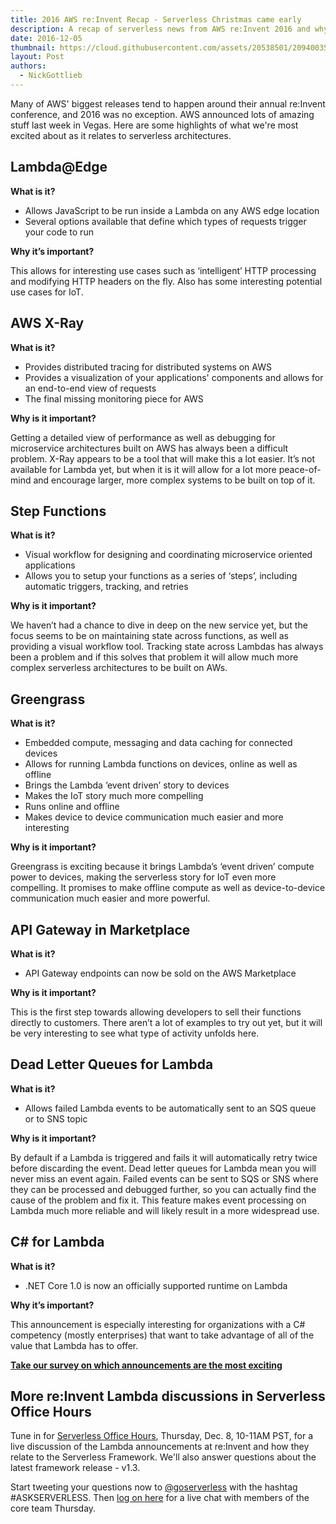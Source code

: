 ```yaml
---
title: 2016 AWS re:Invent Recap - Serverless Christmas came early
description: A recap of serverless news from AWS re:Invent 2016 and why it matters.
date: 2016-12-05
thumbnail: https://cloud.githubusercontent.com/assets/20538501/20940035/de826f34-bbb6-11e6-8f32-ac70c9ec3a66.png
layout: Post
authors:
  - NickGottlieb
---
```


Many of AWS' biggest releases tend to happen around their annual re:Invent conference, and 2016 was no exception. AWS announced lots of amazing stuff last week in Vegas. Here are some highlights of what we're most excited about as it relates to serverless architectures.

## Lambda@Edge
**What is it?**
- Allows JavaScript to be run inside a Lambda on any AWS edge location
- Several options available that define which types of requests trigger your code to run

**Why it’s important?**

This allows for interesting use cases such as ‘intelligent’ HTTP processing and modifying HTTP headers on the fly. Also has some interesting potential use cases for IoT. 

## AWS X-Ray
**What is it?**
- Provides distributed tracing for distributed systems on AWS
- Provides a visualization of your applications' components and allows for an end-to-end view of requests 
- The final missing monitoring piece for AWS

**Why is it important?**

Getting a detailed view of performance as well as debugging for microservice architectures built on AWS has always been a difficult problem. X-Ray appears to be a tool that will make this a lot easier. It’s not available for Lambda yet, but when it is it will allow for a lot more peace-of-mind and encourage larger, more complex systems to be built on top of it. 

## Step Functions
**What is it?**
- Visual workflow for designing and coordinating microservice oriented applications 
- Allows you to setup your functions as a series of ‘steps’, including automatic triggers, tracking, and retries

**Why is it important?**

We haven’t had a chance to dive in deep on the new service yet, but the focus seems to be on maintaining state across functions, as well as providing a visual workflow tool. Tracking state across Lambdas has always been a problem and if this solves that problem it will allow much more complex serverless architectures to be built on AWs. 

## Greengrass
**What is it?**
- Embedded compute, messaging and data caching for connected devices
- Allows for running Lambda functions on devices, online as well as offline 
- Brings the Lambda ‘event driven’ story to devices
- Makes the IoT story much more compelling 
- Runs online and offline
- Makes device to device communication much easier and more interesting

**Why is it important?**

Greengrass is exciting because it brings Lambda’s ‘event driven’ compute power to devices, making the serverless story for IoT even more compelling. It promises to make offline compute as well as device-to-device communication much easier and more powerful.

## API Gateway in Marketplace
**What is it?**
- API Gateway endpoints can now be sold on the AWS Marketplace

**Why is it important?**

This is the first step towards allowing developers to sell their functions directly to customers. There aren’t a lot of examples to try out yet, but it will be very interesting to see what type of activity unfolds here. 

## Dead Letter Queues for Lambda
**What is it?**
 - Allows failed Lambda events to be automatically sent to an SQS queue or to SNS topic

**Why is it important?**

By default if a Lambda is triggered and fails it will automatically retry twice before discarding the event. Dead letter queues for Lambda mean you will never miss an event again. Failed events can be sent to SQS or SNS where they can be processed and debugged further, so you can actually find the cause of the problem and fix it. This feature makes event processing on Lambda much more reliable and will likely result in a more widespread use. 

## C# for Lambda
**What is it?**
- .NET Core 1.0 is now an officially supported runtime on Lambda

**Why it’s important?**

This announcement is especially interesting for organizations with a C# competency (mostly enterprises) that want to take advantage of all of the value that Lambda has to offer.


<a href="https://docs.google.com/forms/d/e/1FAIpQLSc9-7zPxecAFMNLghatahtTPVpIH19Aypv6tPWxH9sxuyjcug/viewform" target="_new"><strong>Take our survey on which announcements are the most exciting</strong><a/>


## More re:Invent Lambda discussions in Serverless Office Hours  
Tune in for <a href="https://www.youtube.com/watch?v=IoW_IcvRTGM" target="_new">Serverless Office Hours</a>, Thursday, Dec. 8, 10-11AM PST, for a live discussion of the Lambda announcements at re:Invent and how they relate to the Serverless Framework. We'll also answer questions about the latest framework release - v1.3.

Start tweeting your questions now to <a href="https://twitter.com/goserverless" target="_new">@goserverless</a> with the hashtag #ASKSERVERLESS. Then <a href="https://www.youtube.com/watch?v=IoW_IcvRTGM" target="_new">log on here</a> for a live chat with members of the core team Thursday.
